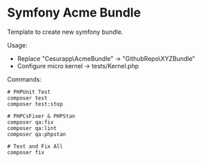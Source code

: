 # Symfony Acme Bundle

Template to create new symfony bundle.

Usage:
* Replace "Cesurapp\AcmeBundle" -> "GithubRepo\XYZBundle"
* Configure micro kernel -> tests/Kernel.php

Commands:
```shell
# PHPUnit Test
composer test
composer test:stop

# PHPCsFixer & PHPStan
composer qa:fix
composer qa:lint
composer qa:phpstan

# Test and Fix All
composer fix
```